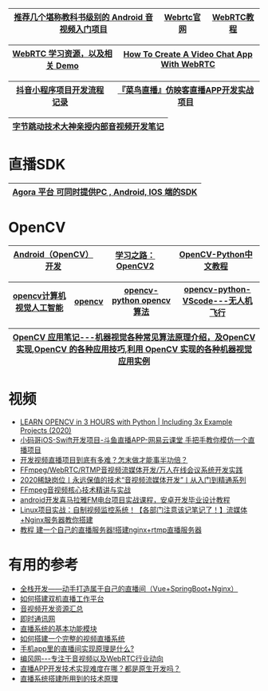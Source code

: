 
[推荐几个堪称教科书级别的 Android 音视频入门项目](https://zhuanlan.zhihu.com/p/138575315)|[Webrtc官网](https://webrtc.org.cn/)|[WebRTC教程](http://www.vue5.com/webrtc/webrtc.html)|
---|--|---|

[WebRTC 学习资源，以及相关 Demo](https://rtcdeveloper.com/t/topic/435)|[How To Create A Video Chat App With WebRTC](https://www.youtube.com/watch?v=DvlyzDZDEq4)|
---|---|

[抖音小程序项目开发流程记录](https://www.kancloud.cn/zs4336/d9q2hezr30i/1687270)|[『菜鸟直播』仿映客直播APP开发实战项目](https://www.cniao5.com/course/10121)|
---|---|

[字节跳动技术大神亲授内部音视频开发笔记](https://blog.csdn.net/bugyinyin/article/details/115008136?utm_medium=distribute.pc_category.none-task-blog-hot-4.nonecase&dist_request_id=1328270.296.16163681606507485&depth_1-utm_source=distribute.pc_category.none-task-blog-hot-4.nonecase)|
---|


# 直播SDK

[Agora 平台 可同时提供PC , Android, IOS 端的SDK](https://docs.agora.io/cn/Agora%20Platform/agora_platform?platform=All%20Platforms) |
---|

# OpenCV

[Android（OpenCV）开发](https://www.kancloud.cn/yanzi1225627/android-opencv)|[学习之路：OpenCV2](https://www.kancloud.cn/digest/herbertopencv#/catalog)|[OpenCV-Python中文教程](https://www.kancloud.cn/aollo/aolloopencv)|
---|---|---|

[opencv计算机视觉人工智能](https://www.kancloud.cn/lovenr/pclook)|[opencv](https://www.kancloud.cn/angelzlz/opencv#/catalog)|[opencv-python opencv算法](https://www.kancloud.cn/xs-lion/opencv-1#/catalog)|[opencv-python-VScode---无人机飞行](https://www.kancloud.cn/nice-love/gan-you)|
---|---|---|---|

[OpenCV 应用笔记---机器视觉各种常见算法原理介绍，及OpenCV 实现,OpenCV 的各种应用技巧,利用 OpenCV 实现的各种机器视觉应用实例](https://www.kancloud.cn/digest/usingopencv#/catalog)|
---|



# 视频
* [LEARN OPENCV in 3 HOURS with Python | Including 3x Example Projects (2020)](https://www.youtube.com/watch?v=WQeoO7MI0Bs)
*  [小码哥iOS-Swift开发项目-斗鱼直播APP-网易云课堂 手把手教你模仿一个直播项目](https://study.163.com/course/courseMain.htm?courseId=1003309014&_trace_c_p_k2_=1fa2875b189e406d9c18c27152aa6c7c#/courseDetail?tab=1)
* [开发视频直播项目到底有多难？怎末做才能事半功倍？](https://www.youtube.com/watch?v=gudww0h8kbw)
* [FFmpeg/WebRTC/RTMP音视频流媒体开发/万人在线会议系统开发实践](https://www.bilibili.com/video/BV1wZ4y1u7gq?from=search&seid=9409290589494288789)
* [2020稀缺岗位丨永远保值的技术“音视频流媒体开发”丨从入门到精通系列](https://www.bilibili.com/video/BV1ik4y1q71v/?spm_id_from=333.788.videocard.1)
* [FFmpeg音视频核心技术精讲与实战](https://www.bilibili.com/video/BV1pC4y1W7f3/?spm_id_from=333.788.videocard.0)
* [android开发喜马拉雅FM电台项目实战课程，安卓开发毕业设计教程](https://www.bilibili.com/video/BV1SE411R714/?spm_id_from=333.788.videocard.9)
* [Linux项目实战：自制视频监控系统！【各部门注意该记笔记了！】流媒体+Nginx服务器教你搭建](https://www.bilibili.com/video/BV13Z4y147CY?from=search&seid=9239260046464783180)
* [教程 建一个自己的直播服务器!搭建nginx+rtmp直播服务器](https://www.bilibili.com/video/BV1SJ411k7v2/?spm_id_from=333.788.videocard.10)

# 有用的参考

* [全栈开发——动手打造属于自己的直播间（Vue+SpringBoot+Nginx）](https://my.oschina.net/u/3325049/blog/997720)
* [如何搭建双机直播工作平台](https://www.bilibili.com/video/BV1Mb41157DN/?spm_id_from=333.788.videocard.11)
* [音视频开发资源汇总](https://www.jianshu.com/p/efa9d065eb2b)
* [即时通讯网](http://www.52im.net/)
* [直播系统的基本功能模块](http://www.dvbcn.com/p/79273.html)
* [如何搭建一个完整的视频直播系统](https://www.zhihu.com/question/42162310)
* [手机app里的直播间实现原理是什么?](https://www.zhihu.com/question/27267425/answer/202075164)
* [编风网---专注于音视频以及WebRTC行业动向](https://www.zhihu.com/people/WebRTC)
* [直播APP开发技术实现难度在哪？都是原生开发吗？](https://www.zhihu.com/question/62877550/answer/376388439?utm_source=wechat_session&utm_medium=social&utm_oi=991812777480134656&utm_content=first)
* [直播系统搭建所用到的技术原理](https://zhuanlan.zhihu.com/p/87841597?utm_source=wechat_session&utm_medium=social&utm_oi=991812777480134656&utm_content=first)

